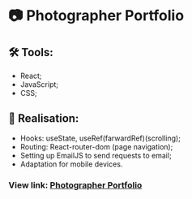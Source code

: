 # :camera: Photographer Portfolio

## :hammer_and_wrench: Tools:
  - React; 
  - JavaScript;
  - CSS;
 
## :wrench: Realisation:
   - Hooks: useState, useRef(farwardRef)(scrolling);
   - Routing: React-router-dom (page navigation);
   - Setting up EmailJS to send requests to email;
   - Adaptation for mobile devices.

### View link: [Photographer Portfolio](https://margaritashch.github.io/PhotographerPortfolio/)


